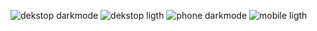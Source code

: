 
![dekstop darkmode](https://github.com/lukapain/keyboard-translate/assets/114741110/c645da6f-c778-45fd-860c-79976d5dfdd7)
![dekstop ligth](https://github.com/lukapain/keyboard-translate/assets/114741110/8f10481c-a1c8-45a4-a971-b78de6caae4f)
![phone darkmode](https://github.com/lukapain/keyboard-translate/assets/114741110/e925c4a8-d858-4d6e-bef7-c51e175c0189)
![mobile ligth](https://github.com/lukapain/keyboard-translate/assets/114741110/9ccd95af-c903-4147-b779-3e59d86b7d24)
